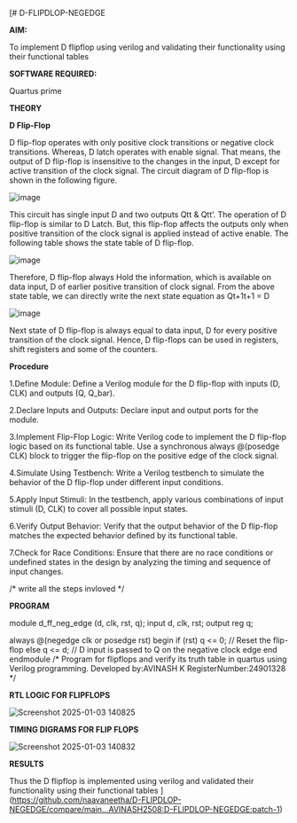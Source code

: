 [# D-FLIPDLOP-NEGEDGE

**AIM:**

To implement  D flipflop using verilog and validating their functionality using their functional tables

**SOFTWARE REQUIRED:**

Quartus prime

**THEORY**

**D Flip-Flop**

D flip-flop operates with only positive clock transitions or negative clock transitions. Whereas, D latch operates with enable signal. That means, the output of D flip-flop is insensitive to the changes in the input, D except for active transition of the clock signal. The circuit diagram of D flip-flop is shown in the following figure.

![image](https://github.com/naavaneetha/D-FLIPDLOP-NEGEDGE/assets/154305477/48c81fe8-bc3f-40e7-95e2-519fc155ad51)

This circuit has single input D and two outputs Qtt & Qtt’. The operation of D flip-flop is similar to D Latch. But, this flip-flop affects the outputs only when positive transition of the clock signal is applied instead of active enable. The following table shows the state table of D flip-flop.

![image](https://github.com/naavaneetha/D-FLIPDLOP-NEGEDGE/assets/154305477/e5f3fda7-68ec-4a3a-a0a4-cf6f9cc4ab55)

Therefore, D flip-flop always Hold the information, which is available on data input, D of earlier positive transition of clock signal. From the above state table, we can directly write the next state equation as Qt+1t+1 = D

![image](https://github.com/naavaneetha/D-FLIPDLOP-NEGEDGE/assets/154305477/8592c0d8-2917-4142-91b9-d6c30dd891d2)

Next state of D flip-flop is always equal to data input, D for every positive transition of the clock signal. Hence, D flip-flops can be used in registers, shift registers and some of the counters.

**Procedure**

1.Define Module: Define a Verilog module for the D flip-flop with inputs (D, CLK) and outputs (Q, Q_bar).

2.Declare Inputs and Outputs: Declare input and output ports for the module.

3.Implement Flip-Flop Logic: Write Verilog code to implement the D flip-flop logic based on its functional table. Use a synchronous always @(posedge CLK) block to trigger the flip-flop on the positive edge of the clock signal.

4.Simulate Using Testbench: Write a Verilog testbench to simulate the behavior of the D flip-flop under different input conditions.

5.Apply Input Stimuli: In the testbench, apply various combinations of input stimuli (D, CLK) to cover all possible input states.

6.Verify Output Behavior: Verify that the output behavior of the D flip-flop matches the expected behavior defined by its functional table.

7.Check for Race Conditions: Ensure that there are no race conditions or undefined states in the design by analyzing the timing and sequence of input changes.



/* write all the steps invloved */

**PROGRAM**

module d_ff_neg_edge (d, clk, rst, q); input d, clk, rst; output reg q;

always @(negedge clk or posedge rst) begin if (rst) q <= 0; // Reset the flip-flop else q <= d; // D input is passed to Q on the negative clock edge end endmodule
/* Program for flipflops and verify its truth table in quartus using Verilog programming. Developed by:AVINASH K RegisterNumber:24901328
*/

**RTL LOGIC FOR FLIPFLOPS**

![Screenshot 2025-01-03 140825](https://github.com/user-attachments/assets/07fdab59-4c7c-4eb5-9f65-e4718608617d)


**TIMING DIGRAMS FOR FLIP FLOPS**

![Screenshot 2025-01-03 140832](https://github.com/user-attachments/assets/9e983c9a-8e55-4864-a832-15ea2fb523a4)



**RESULTS**

Thus the D flipflop is implemented using verilog and validated their functionality using their functional tables
](https://github.com/naavaneetha/D-FLIPDLOP-NEGEDGE/compare/main...AVINASH2508:D-FLIPDLOP-NEGEDGE:patch-1)
